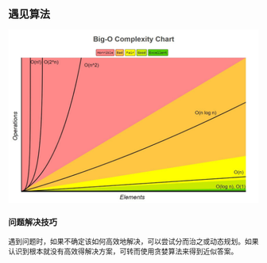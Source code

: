遇见算法
-------

![Big-O Complexity Chart](./assets/big-o-complexity-chart.jpeg)


### 问题解决技巧

遇到问题时，如果不确定该如何高效地解决，可以尝试分而治之或动态规划。如果认识到根本就没有高效得解决方案，可转而使用贪婪算法来得到近似答案。

